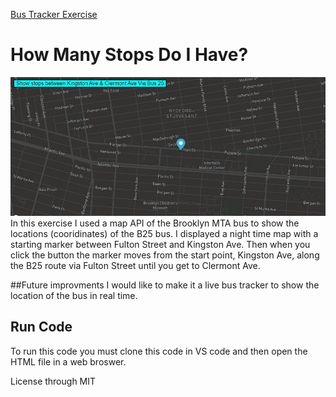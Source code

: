 <a href="https://github.com/TennWilliams/Bus-Tracker"> Bus Tracker Exercise </a>
# How Many Stops Do I Have?
<img src="bus.jpg" width="600">
In this exercise I used a map API of the Brooklyn MTA bus to show the locations (cooridinates) of the B25 bus.  I displayed a night time map with a starting marker between Fulton Street and Kingston Ave.  Then when you click the button the marker moves from the start point, Kingston Ave, along the B25 route via Fulton Street until you get to Clermont Ave.

##Future improvments 
I would like to make it a live bus tracker to show the location of the bus in real time.

## Run Code
To run this code you must clone this code in VS code and then open the HTML file in a web broswer.

License through MIT
